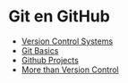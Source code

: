 # Git en GitHub

* [Version Control Systems](./vcs.md)
* [Git Basics](./git.md)
* [Github Projects](./github.md)
* [More than Version Control](./more.md)